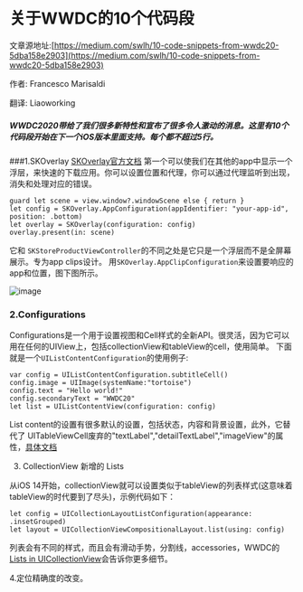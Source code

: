 # 关于WWDC的10个代码段

文章源地址:[https://medium.com/swlh/10-code-snippets-from-wwdc20-5dba158e2903](https://medium.com/swlh/10-code-snippets-from-wwdc20-5dba158e2903)

作者: Francesco Marisaldi

翻译: Liaoworking

##### WWDC2020带给了我们很多新特性和宣布了很多令人激动的消息。这里有10个代码段开始在下一个iOS版本里面支持。每个都不超过5行。

###1.SKOverlay
[SKOverlay官方文档](https://developer.apple.com/documentation/storekit/skoverlay)
第一个可以使我们在其他的app中显示一个浮层，来快速的下载应用。你可以设置位置和代理，你可以通过代理监听到出现，消失和处理对应的错误。

    guard let scene = view.window?.windowScene else { return }
    let config = SKOverlay.AppConfiguration(appIdentifier: "your-app-id", position: .bottom)
    let overlay = SKOverlay(configuration: config)
    overlay.present(in: scene)

它和 ```SKStoreProductViewController```的不同之处是它只是一个浮层而不是全屏幕展示。专为app clips设计。
用```SKOverlay.AppClipConfiguration```来设置要响应的app和位置，图下图所示。


![image](https://upload-images.jianshu.io/upload_images/1724449-9e6d42fa6ea8eca7.png?imageMogr2/auto-orient/strip%7CimageView2/2/w/1240)

### 2.Configurations

Configurations是一个用于设置视图和Cell样式的全新API。很灵活，因为它可以用在任何的UIView上，包括collectionView和tableView的cell，使用简单。
下面就是一个```UIListContentConfiguration```的使用例子:

    var config = UIListContentConfiguration.subtitleCell()
    config.image = UIImage(systemName:"tortoise")
    config.text = "Hello world!"
    config.secondaryText = "WWDC20"
    let list = UIListContentView(configuration: config)

List content的设置有很多默认的设置，包括状态，内容和背景设置，此外，它替代了 UITableViewCell废弃的"textLabel","detailTextLabel","imageView"的属性，[具体文档](https://developer.apple.com/documentation/uikit/views_and_controls/configurations)

3. CollectionView 新增的 Lists

从iOS 14开始，collectionView就可以设置类似于tableView的列表样式(这意味着tableView的时代要到了尽头)，示例代码如下：

    let config = UICollectionLayoutListConfiguration(appearance: .insetGrouped)
    let layout = UICollectionViewCompositionalLayout.list(using: config)

列表会有不同的样式，而且会有滑动手势，分割线，accessories，WWDC的[Lists in UICollectionView](https://developer.apple.com/videos/play/wwdc2020/10026/)会告诉你更多细节。

4.定位精确度的改变。

